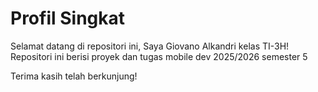 # Profil Singkat

Selamat datang di repositori ini, Saya Giovano Alkandri kelas TI-3H!  
Repositori ini berisi proyek dan tugas mobile dev 2025/2026 semester 5

Terima kasih telah berkunjung!